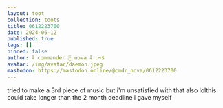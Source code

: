 ```yaml
---
layout: toot
collection: toots
title: 0612223700
date: 2024-06-12
published: true
tags: []
pinned: false
author: ⸸ commander ░ nova ⸸ :~$
avatar: /img/avatar/daemon.jpeg
mastodon: https://mastodon.online/@cmdr_nova/0612223700
---
```


tried to make a 3rd piece of music but i'm unsatisfied with that also lolthis could take longer than the 2 month deadline i gave myself
